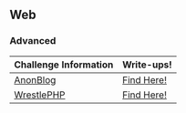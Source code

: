 ## Web

### Advanced
| Challenge Information | Write-ups! | 
|----------------|----------------|
| [AnonBlog](https://github.com/Hacktoberfest-Nepal/Hacktoberfest_CTF/tree/master/Challenges/Web/Advanced/AnonBlog) | [Find Here!](https://github.com/Hacktoberfest-Nepal/Hacktoberfest_CTF/tree/master/Writeups/Web/Advanced/AnonBlog) |
| [WrestlePHP](https://github.com/Hacktoberfest-Nepal/Hacktoberfest_CTF/tree/master/Challenges/Web/Advanced/WrestlePHP) | [Find Here!](https://github.com/Hacktoberfest-Nepal/Hacktoberfest_CTF/tree/master/Writeups/Web/Advanced/WrestlePHP) |


